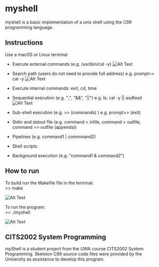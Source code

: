 # myshell

myshell is a basic implementation of a unix shell using the C99 programming language.

## Instructions
Use a macOS or Linux terminal  
* Execute external commands (e.g. /usr/bin/cal -y)
![Alt Text](https://media.giphy.com/media/WgO9PwZ1qvt1CoV6FW/giphy.gif)

* Search path (users do not need to provide full address)
e.g. prompt>> cal -y
![Alt Text](https://media.giphy.com/media/t8LoBPg52gGxBhG6C4/giphy.gif)

* Execute internal commands: exit, cd, time
* Sequential execution (e.g. ";", "&&", "||")
e.g. ls; cal -y || asdfasd
![Alt Text](https://media.giphy.com/media/23ex1hrWYOef7MNU1r/giphy.gif)

* Sub-shell execution (e.g. >> (commands) )
e.g. prompt>> (exit)
* Stdin and stdout file (e.g. command < infile, command > outfile, command >> outfile (appends))
* Pipelines (e.g. command1 | commmand2)
* Shell scripts
* Background execution (e.g. "command1 & command2")

## How to run
To build run the Makefile file in the terminal:  
\>> make

![Alt Text](https://media.giphy.com/media/WgO9PwZ1qvt1CoV6FW/giphy.gif)

To run the program:  
\>> ./myshell

![Alt Text](https://media.giphy.com/media/48NvlVthTh2nhPC2uj/giphy.gif)

## CITS2002 System Programming
myShell is a student project from the UWA course CITS2002 System Programming. Skeleton C99 source code files were provided by the University as assistance to develop this program. 
